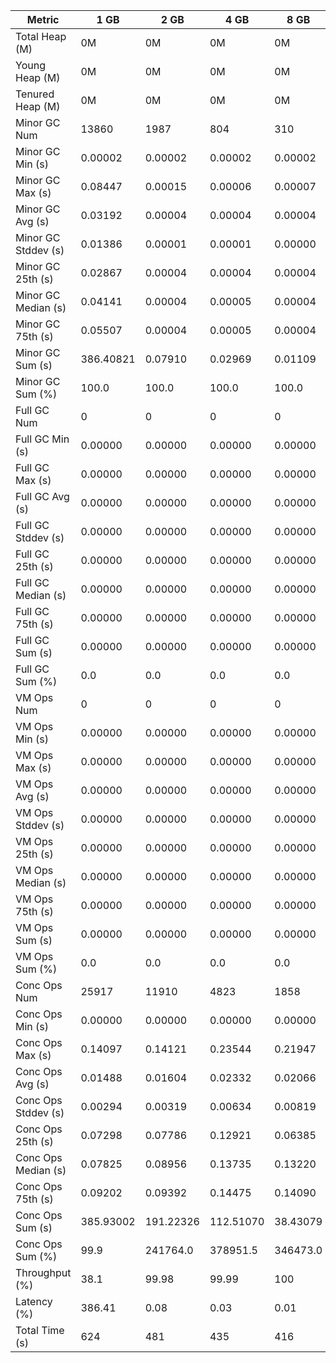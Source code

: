 | Metric | 1 GB | 2 GB | 4 GB | 8 GB |
|------|----|----|----|----|
| Total Heap (M) | 0M | 0M | 0M | 0M |
| Young Heap (M) | 0M | 0M | 0M | 0M |
| Tenured Heap (M) | 0M | 0M | 0M | 0M |
| Minor GC Num | 13860 | 1987 | 804 | 310 |
| Minor GC Min (s) | 0.00002 | 0.00002 | 0.00002 | 0.00002 |
| Minor GC Max (s) | 0.08447 | 0.00015 | 0.00006 | 0.00007 |
| Minor GC Avg (s) | 0.03192 | 0.00004 | 0.00004 | 0.00004 |
| Minor GC Stddev (s) | 0.01386 | 0.00001 | 0.00001 | 0.00000 |
| Minor GC 25th (s) | 0.02867 | 0.00004 | 0.00004 | 0.00004 |
| Minor GC Median (s) | 0.04141 | 0.00004 | 0.00005 | 0.00004 |
| Minor GC 75th (s) | 0.05507 | 0.00004 | 0.00005 | 0.00004 |
| Minor GC Sum (s) | 386.40821 | 0.07910 | 0.02969 | 0.01109 |
| Minor GC Sum (%) | 100.0 | 100.0 | 100.0 | 100.0 |
| Full GC Num | 0 | 0 | 0 | 0 |
| Full GC Min (s) | 0.00000 | 0.00000 | 0.00000 | 0.00000 |
| Full GC Max (s) | 0.00000 | 0.00000 | 0.00000 | 0.00000 |
| Full GC Avg (s) | 0.00000 | 0.00000 | 0.00000 | 0.00000 |
| Full GC Stddev (s) | 0.00000 | 0.00000 | 0.00000 | 0.00000 |
| Full GC 25th (s) | 0.00000 | 0.00000 | 0.00000 | 0.00000 |
| Full GC Median (s) | 0.00000 | 0.00000 | 0.00000 | 0.00000 |
| Full GC 75th (s) | 0.00000 | 0.00000 | 0.00000 | 0.00000 |
| Full GC Sum (s) | 0.00000 | 0.00000 | 0.00000 | 0.00000 |
| Full GC Sum (%) | 0.0 | 0.0 | 0.0 | 0.0 |
| VM Ops Num | 0 | 0 | 0 | 0 |
| VM Ops Min (s) | 0.00000 | 0.00000 | 0.00000 | 0.00000 |
| VM Ops Max (s) | 0.00000 | 0.00000 | 0.00000 | 0.00000 |
| VM Ops Avg (s) | 0.00000 | 0.00000 | 0.00000 | 0.00000 |
| VM Ops Stddev (s) | 0.00000 | 0.00000 | 0.00000 | 0.00000 |
| VM Ops 25th (s) | 0.00000 | 0.00000 | 0.00000 | 0.00000 |
| VM Ops Median (s) | 0.00000 | 0.00000 | 0.00000 | 0.00000 |
| VM Ops 75th (s) | 0.00000 | 0.00000 | 0.00000 | 0.00000 |
| VM Ops Sum (s) | 0.00000 | 0.00000 | 0.00000 | 0.00000 |
| VM Ops Sum (%) | 0.0 | 0.0 | 0.0 | 0.0 |
| Conc Ops Num | 25917 | 11910 | 4823 | 1858 |
| Conc Ops Min (s) | 0.00000 | 0.00000 | 0.00000 | 0.00000 |
| Conc Ops Max (s) | 0.14097 | 0.14121 | 0.23544 | 0.21947 |
| Conc Ops Avg (s) | 0.01488 | 0.01604 | 0.02332 | 0.02066 |
| Conc Ops Stddev (s) | 0.00294 | 0.00319 | 0.00634 | 0.00819 |
| Conc Ops 25th (s) | 0.07298 | 0.07786 | 0.12921 | 0.06385 |
| Conc Ops Median (s) | 0.07825 | 0.08956 | 0.13735 | 0.13220 |
| Conc Ops 75th (s) | 0.09202 | 0.09392 | 0.14475 | 0.14090 |
| Conc Ops Sum (s) | 385.93002 | 191.22326 | 112.51070 | 38.43079 |
| Conc Ops Sum (%) | 99.9 | 241764.0 | 378951.5 | 346473.0 |
| Throughput (%) | 38.1 | 99.98 | 99.99 | 100 |
| Latency (%) | 386.41 | 0.08 | 0.03 | 0.01 |
| Total Time (s) | 624 | 481 | 435 | 416 |
